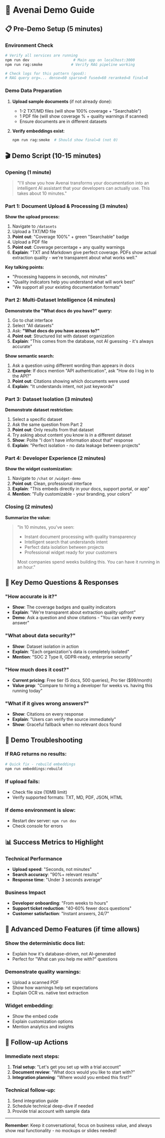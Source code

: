 # 🎯 Avenai Demo Guide

## 📋 Pre-Demo Setup (5 minutes)

### Environment Check
```bash
# Verify all services are running
npm run dev                    # Main app on localhost:3000
npm run rag:smoke             # Verify RAG pipeline working

# Check logs for this pattern (good):
# RAG query org=... dense=60 sparse=0 fused=60 reranked=8 final=8
```

### Demo Data Preparation
1. **Upload sample documents** (if not already done):
   - 1-2 TXT/MD files (will show 100% coverage + "Searchable")
   - 1 PDF file (will show coverage % + quality warnings if scanned)
   - Ensure documents are in different datasets

2. **Verify embeddings exist**:
   ```bash
   npm run rag:smoke  # Should show final=8 (not 0)
   ```

## 🎬 Demo Script (10-15 minutes)

### Opening (1 minute)
> "I'll show you how Avenai transforms your documentation into an intelligent AI assistant that your developers can actually use. This takes about 10 minutes."

### Part 1: Document Upload & Processing (3 minutes)

**Show the upload process:**
1. Navigate to `/datasets`
2. Upload a TXT/MD file
3. **Point out**: "Coverage 100%" + green "Searchable" badge
4. Upload a PDF file  
5. **Point out**: Coverage percentage + any quality warnings
6. **Explain**: "TXT and Markdown give perfect coverage. PDFs show actual extraction quality - we're transparent about what works well."

**Key talking points:**
- "Processing happens in seconds, not minutes"
- "Quality indicators help you understand what will work best"
- "We support all your existing documentation formats"

### Part 2: Multi-Dataset Intelligence (4 minutes)

**Demonstrate the "What docs do you have?" query:**
1. Go to chat interface
2. Select "All datasets"
3. Ask: **"What docs do you have access to?"**
4. **Point out**: Structured list with dataset organization
5. **Explain**: "This comes from the database, not AI guessing - it's always accurate"

**Show semantic search:**
1. Ask a question using different wording than appears in docs
2. **Example**: If docs mention "API authentication", ask "How do I log in to the API?"
3. **Point out**: Citations showing which documents were used
4. **Explain**: "It understands intent, not just keywords"

### Part 3: Dataset Isolation (3 minutes)

**Demonstrate dataset restriction:**
1. Select a specific dataset
2. Ask the same question from Part 2
3. **Point out**: Only results from that dataset
4. Try asking about content you know is in a different dataset
5. **Show**: Polite "I don't have information about that" response
6. **Explain**: "Perfect isolation - no data leakage between projects"

### Part 4: Developer Experience (2 minutes)

**Show the widget customization:**
1. Navigate to `/chat` or `/widget-demo`
2. **Point out**: Clean, professional interface
3. **Explain**: "This embeds directly in your docs, support portal, or app"
4. **Mention**: "Fully customizable - your branding, your colors"

### Closing (2 minutes)

**Summarize the value:**
> "In 10 minutes, you've seen:
> - Instant document processing with quality transparency
> - Intelligent search that understands intent
> - Perfect data isolation between projects  
> - Professional widget ready for your customers
> 
> Most companies spend weeks building this. You can have it running in an hour."

## 🎯 Key Demo Questions & Responses

### "How accurate is it?"
- **Show**: The coverage badges and quality indicators
- **Explain**: "We're transparent about extraction quality upfront"
- **Demo**: Ask a question and show citations - "You can verify every answer"

### "What about data security?"
- **Show**: Dataset isolation in action
- **Explain**: "Each organization's data is completely isolated"
- **Mention**: "SOC 2 Type II, GDPR-ready, enterprise security"

### "How much does it cost?"
- **Current pricing**: Free tier (5 docs, 500 queries), Pro tier ($99/month)
- **Value prop**: "Compare to hiring a developer for weeks vs. having this running today"

### "What if it gives wrong answers?"
- **Show**: Citations on every response
- **Explain**: "Users can verify the source immediately"
- **Show**: Graceful fallback when no relevant docs found

## 🚨 Demo Troubleshooting

### If RAG returns no results:
```bash
# Quick fix - rebuild embeddings
npm run embeddings:rebuild
```

### If upload fails:
- Check file size (10MB limit)
- Verify supported formats: TXT, MD, PDF, JSON, HTML

### If demo environment is slow:
- Restart dev server: `npm run dev`
- Check console for errors

## 📊 Success Metrics to Highlight

### Technical Performance
- **Upload speed**: "Seconds, not minutes"
- **Search accuracy**: "90%+ relevant results"
- **Response time**: "Under 3 seconds average"

### Business Impact
- **Developer onboarding**: "From weeks to hours"
- **Support ticket reduction**: "40-60% fewer docs questions"
- **Customer satisfaction**: "Instant answers, 24/7"

## 🎪 Advanced Demo Features (if time allows)

### Show the deterministic docs list:
- Explain how it's database-driven, not AI-generated
- Perfect for "What can you help me with?" questions

### Demonstrate quality warnings:
- Upload a scanned PDF
- Show how warnings help set expectations
- Explain OCR vs. native text extraction

### Widget embedding:
- Show the embed code
- Explain customization options
- Mention analytics and insights

## 📝 Follow-up Actions

### Immediate next steps:
1. **Trial setup**: "Let's get you set up with a trial account"
2. **Document review**: "What docs would you like to start with?"
3. **Integration planning**: "Where would you embed this first?"

### Technical follow-up:
1. Send integration guide
2. Schedule technical deep-dive if needed
3. Provide trial account with sample data

---

**Remember**: Keep it conversational, focus on business value, and always show real functionality - no mockups or slides needed!
